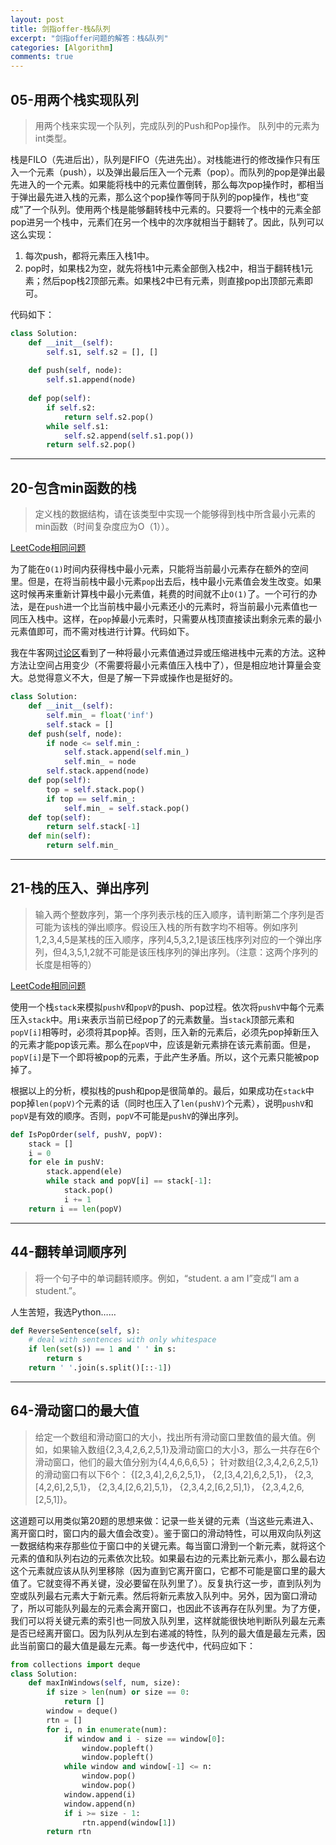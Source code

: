 ```yaml
---
layout: post
title: 剑指offer-栈&队列
excerpt: "剑指offer问题的解答：栈&队列"
categories: [Algorithm]
comments: true
---
```


## 05-用两个栈实现队列

> 用两个栈来实现一个队列，完成队列的Push和Pop操作。 队列中的元素为int类型。

栈是FILO（先进后出），队列是FIFO（先进先出）。对栈能进行的修改操作只有压入一个元素（push），以及弹出最后压入一个元素（pop）。而队列的pop是弹出最先进入的一个元素。如果能将栈中的元素位置倒转，那么每次pop操作时，都相当于弹出最先进入栈的元素，那么这个pop操作等同于队列的pop操作，栈也“变成”了一个队列。使用两个栈是能够翻转栈中元素的。只要将一个栈中的元素全部pop进另一个栈中，元素们在另一个栈中的次序就相当于翻转了。因此，队列可以这么实现：

1. 每次push，都将元素压入栈1中。
2. pop时，如果栈2为空，就先将栈1中元素全部倒入栈2中，相当于翻转栈1元素；然后pop栈2顶部元素。如果栈2中已有元素，则直接pop出顶部元素即可。

代码如下：

```python
class Solution:
    def __init__(self):
        self.s1, self.s2 = [], []
        
    def push(self, node):
        self.s1.append(node)
        
    def pop(self):
        if self.s2:
            return self.s2.pop()
        while self.s1:
            self.s2.append(self.s1.pop())
        return self.s2.pop()
```



---



## 20-包含min函数的栈

> 定义栈的数据结构，请在该类型中实现一个能够得到栈中所含最小元素的min函数（时间复杂度应为O（1））。

[LeetCode相同问题](<https://leetcode.com/problems/min-stack/>)

为了能在`O(1)`时间内获得栈中最小元素，只能将当前最小元素存在额外的空间里。但是，在将当前栈中最小元素`pop`出去后，栈中最小元素值会发生改变。如果这时候再来重新计算栈中最小元素值，耗费的时间就不止`O(1)`了。一个可行的办法，是在`push`进一个比当前栈中最小元素还小的元素时，将当前最小元素值也一同压入栈中。这样，在`pop`掉最小元素时，只需要从栈顶直接读出剩余元素的最小元素值即可，而不需对栈进行计算。代码如下。

我在牛客网[讨论区](<https://www.nowcoder.com/questionTerminal/4c776177d2c04c2494f2555c9fcc1e49?answerType=1&f=discussion>)看到了一种将最小元素值通过异或压缩进栈中元素的方法。这种方法让空间占用变少（不需要将最小元素值压入栈中了），但是相应地计算量会变大。总觉得意义不大，但是了解一下异或操作也是挺好的。

```python
class Solution:
    def __init__(self):
        self.min_ = float('inf')
        self.stack = []
    def push(self, node):
        if node <= self.min_:
            self.stack.append(self.min_)
            self.min_ = node
        self.stack.append(node)
    def pop(self):
        top = self.stack.pop()
        if top == self.min_:
            self.min_ = self.stack.pop()
    def top(self):
        return self.stack[-1]
    def min(self):
        return self.min_
```



---



## 21-栈的压入、弹出序列

> 输入两个整数序列，第一个序列表示栈的压入顺序，请判断第二个序列是否可能为该栈的弹出顺序。假设压入栈的所有数字均不相等。例如序列1,2,3,4,5是某栈的压入顺序，序列4,5,3,2,1是该压栈序列对应的一个弹出序列，但4,3,5,1,2就不可能是该压栈序列的弹出序列。（注意：这两个序列的长度是相等的）

[LeetCode相同问题](<https://leetcode.com/problems/validate-stack-sequences/>)

使用一个栈`stack`来模拟`pushV`和`popV`的push、pop过程。依次将`pushV`中每个元素压入`stack`中。用`i`来表示当前已经pop了的元素数量。当`stack`顶部元素和`popV[i]`相等时，必须将其pop掉。否则，压入新的元素后，必须先pop掉新压入的元素才能pop该元素。那么在`popV`中，应该是新元素排在该元素前面。但是，`popV[i]`是下一个即将被pop的元素，于此产生矛盾。所以，这个元素只能被pop掉了。

根据以上的分析，模拟栈的push和pop是很简单的。最后，如果成功在`stack`中pop掉`len(popV)`个元素的话（同时也压入了`len(pushV)`个元素），说明`pushV`和`popV`是有效的顺序。否则，`popV`不可能是`pushV`的弹出序列。

```python
def IsPopOrder(self, pushV, popV):
	stack = []
	i = 0
	for ele in pushV:
	    stack.append(ele)
	    while stack and popV[i] == stack[-1]:
	        stack.pop()
	        i += 1
	return i == len(popV)
```



---



## 44-翻转单词顺序列

> 将一个句子中的单词翻转顺序。例如，“student. a am I”变成“I am a student.”。

人生苦短，我选Python……

```python
def ReverseSentence(self, s):
    # deal with sentences with only whitespace
	if len(set(s)) == 1 and ' ' in s:
	    return s
	return ' '.join(s.split()[::-1])
```



---



## 64-滑动窗口的最大值

> 给定一个数组和滑动窗口的大小，找出所有滑动窗口里数值的最大值。例如，如果输入数组{2,3,4,2,6,2,5,1}及滑动窗口的大小3，那么一共存在6个滑动窗口，他们的最大值分别为{4,4,6,6,6,5}； 针对数组{2,3,4,2,6,2,5,1}的滑动窗口有以下6个： {[2,3,4],2,6,2,5,1}， {2,[3,4,2],6,2,5,1}， {2,3,[4,2,6],2,5,1}， {2,3,4,[2,6,2],5,1}， {2,3,4,2,[6,2,5],1}， {2,3,4,2,6,[2,5,1]}。

这道题可以用类似第20题的思想来做：记录一些关键的元素（当这些元素进入、离开窗口时，窗口内的最大值会改变）。鉴于窗口的滑动特性，可以用双向队列这一数据结构来存那些位于窗口中的关键元素。每当窗口滑到一个新元素，就将这个元素的值和队列右边的元素依次比较。如果最右边的元素比新元素小，那么最右边这个元素就应该从队列里移除（因为直到它离开窗口，它都不可能是窗口里的最大值了。它就变得不再关键，没必要留在队列里了）。反复执行这一步，直到队列为空或队列最右元素大于新元素。然后将新元素放入队列中。另外，因为窗口滑动了，所以可能队列最左的元素会离开窗口，也因此不该再存在队列里。为了方便，我们可以将关键元素的索引也一同放入队列里，这样就能很快地判断队列最左元素是否已经离开窗口。因为队列从左到右递减的特性，队列的最大值是最左元素，因此当前窗口的最大值是最左元素。每一步迭代中，代码应如下：

```python
from collections import deque
class Solution:
    def maxInWindows(self, num, size):
        if size > len(num) or size == 0:
            return []
        window = deque()
        rtn = []
        for i, n in enumerate(num):
            if window and i - size == window[0]:
                window.popleft()
                window.popleft()
            while window and window[-1] <= n:
                window.pop()
                window.pop()
            window.append(i)
            window.append(n)
            if i >= size - 1:
                rtn.append(window[1])
        return rtn
```

